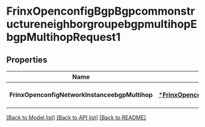 # FrinxOpenconfigBgpBgpcommonstructureneighborgroupebgpmultihopEbgpMultihopRequest1

## Properties
Name | Type | Description | Notes
------------ | ------------- | ------------- | -------------
**FrinxOpenconfigNetworkInstanceebgpMultihop** | [***FrinxOpenconfigBgpBgpcommonstructureneighborgroupebgpmultihopEbgpMultihop**](frinx.openconfig.bgp.bgpcommonstructureneighborgroupebgpmultihop.EbgpMultihop.md) |  | [optional] [default to null]

[[Back to Model list]](../README.md#documentation-for-models) [[Back to API list]](../README.md#documentation-for-api-endpoints) [[Back to README]](../README.md)


